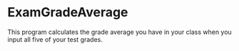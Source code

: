 # ExamGradeAverage
This program calculates the grade average you have in your class when you input all five of your test grades.
